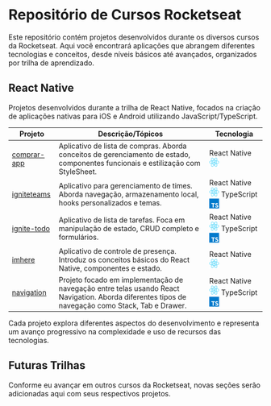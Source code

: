 # Repositório de Cursos Rocketseat

Este repositório contém projetos desenvolvidos durante os diversos cursos da Rocketseat. Aqui você encontrará aplicações que abrangem diferentes tecnologias e conceitos, desde níveis básicos até avançados, organizados por trilha de aprendizado.

## React Native

Projetos desenvolvidos durante a trilha de React Native, focados na criação de aplicações nativas para iOS e Android utilizando JavaScript/TypeScript.

| Projeto | Descrição/Tópicos | Tecnologia |
|---------|------------------|------------|
| [comprar-app](./react-native/comprar-app) | Aplicativo de lista de compras. Aborda conceitos de gerenciamento de estado, componentes funcionais e estilização com StyleSheet. | React Native <img src="https://raw.githubusercontent.com/devicons/devicon/master/icons/react/react-original.svg" width="20" height="20"/> |
| [igniteteams](./react-native/igniteteams) | Aplicativo para gerenciamento de times. Aborda navegação, armazenamento local, hooks personalizados e temas. | React Native <img src="https://raw.githubusercontent.com/devicons/devicon/master/icons/react/react-original.svg" width="20" height="20"/> TypeScript <img src="https://raw.githubusercontent.com/devicons/devicon/master/icons/typescript/typescript-original.svg" width="20" height="20"/> |
| [ignite-todo](./react-native/ignite-todo) | Aplicativo de lista de tarefas. Foca em manipulação de estado, CRUD completo e formulários. | React Native <img src="https://raw.githubusercontent.com/devicons/devicon/master/icons/react/react-original.svg" width="20" height="20"/> TypeScript <img src="https://raw.githubusercontent.com/devicons/devicon/master/icons/typescript/typescript-original.svg" width="20" height="20"/> |
| [imhere](./react-native/imhere) | Aplicativo de controle de presença. Introduz os conceitos básicos do React Native, componentes e estado. | React Native <img src="https://raw.githubusercontent.com/devicons/devicon/master/icons/react/react-original.svg" width="20" height="20"/> |
| [navigation](./react-native/navigation) | Projeto focado em implementação de navegação entre telas usando React Navigation. Aborda diferentes tipos de navegação como Stack, Tab e Drawer. | React Native <img src="https://raw.githubusercontent.com/devicons/devicon/master/icons/react/react-original.svg" width="20" height="20"/> TypeScript <img src="https://raw.githubusercontent.com/devicons/devicon/master/icons/typescript/typescript-original.svg" width="20" height="20"/> |

Cada projeto explora diferentes aspectos do desenvolvimento e representa um avanço progressivo na complexidade e uso de recursos das tecnologias.

## Futuras Trilhas

Conforme eu avançar em outros cursos da Rocketseat, novas seções serão adicionadas aqui com seus respectivos projetos.
